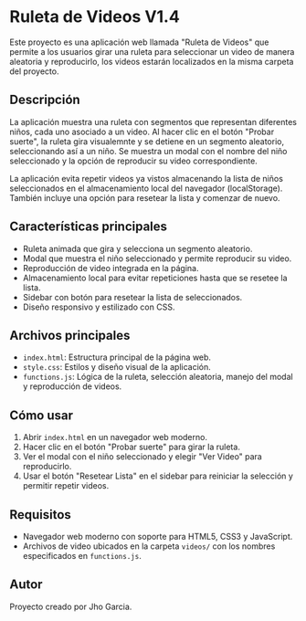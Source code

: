 # Ruleta de Videos V1.4

Este proyecto es una aplicación web llamada "Ruleta de Videos" que permite a los usuarios girar una ruleta para seleccionar un video de manera aleatoria y reproducirlo, los videos estarán localizados en la misma carpeta del proyecto.

## Descripción

La aplicación muestra una ruleta con segmentos que representan diferentes niños, cada uno asociado a un video. Al hacer clic en el botón "Probar suerte", la ruleta gira visualemnte y se detiene en un segmento aleatorio, seleccionando así a un niño. Se muestra un modal con el nombre del niño seleccionado y la opción de reproducir su video correspondiente.

La aplicación evita repetir videos ya vistos almacenando la lista de niños seleccionados en el almacenamiento local del navegador (localStorage). También incluye una opción para resetear la lista y comenzar de nuevo.

## Características principales

- Ruleta animada que gira y selecciona un segmento aleatorio.
- Modal que muestra el niño seleccionado y permite reproducir su video.
- Reproducción de video integrada en la página.
- Almacenamiento local para evitar repeticiones hasta que se resetee la lista.
- Sidebar con botón para resetear la lista de seleccionados.
- Diseño responsivo y estilizado con CSS.

## Archivos principales

- `index.html`: Estructura principal de la página web.
- `style.css`: Estilos y diseño visual de la aplicación.
- `functions.js`: Lógica de la ruleta, selección aleatoria, manejo del modal y reproducción de videos.

## Cómo usar

1. Abrir `index.html` en un navegador web moderno.
2. Hacer clic en el botón "Probar suerte" para girar la ruleta.
3. Ver el modal con el niño seleccionado y elegir "Ver Video" para reproducirlo.
4. Usar el botón "Resetear Lista" en el sidebar para reiniciar la selección y permitir repetir videos.

## Requisitos

- Navegador web moderno con soporte para HTML5, CSS3 y JavaScript.
- Archivos de video ubicados en la carpeta `videos/` con los nombres especificados en `functions.js`.

## Autor

Proyecto creado por Jho Garcia.

